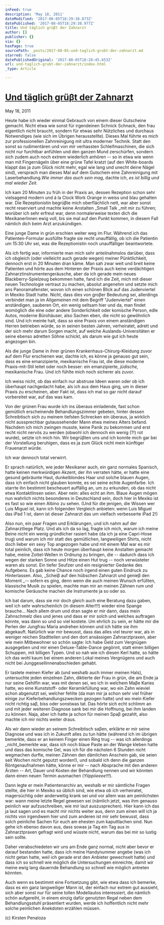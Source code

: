 ```yaml
---
inFeed: true
description: 'May 18, 2011'
dateModified: '2017-08-05T18:29:38.873Z'
datePublished: '2017-08-05T18:29:38.977Z'
title: Und täglich grüβt der Zahnarzt
author: []
publisher: {}
via: {}
hasPage: true
sourcePath: _posts/2017-08-05-und-taglich-grubt-der-zahnarzt.md
starred: false
datePublishedOriginal: '2017-08-05T18:28:45.653Z'
url: und-taglich-grubt-der-zahnarzt/index.html
_type: Article

---
```

# **[Und täglich grüβt der Zahnarzt][0]**

May 18, 2011

Heute habe ich wieder einmal Gebrauch von einem dieser Gutscheine gemacht. Nicht etwa wie sonst für irgendeinen Schnick Schnack, den frau eigentlich nicht braucht, sondern für etwas sehr Nützliches und durchaus Notwendiges (wie sich im Übrigen herausstellte). Dieses Mal führte es mich zur professionellen Zahnreinigung mit ultra moderner Technik. Statt den sonst so rudimentären und von mir verhassten Schleifmaschinen, die sich nicht nur furchtbar anfühlen und den ganzen Mund zerschürfen, sondern sich zudem auch noch extrem wiederlich anhören -- so in etwa wie wenn man mit Fingernägeln über eine grüne Tafel kratzt (auf den White-boards klappt das ja zum Glück nicht mehr, egal wie lang und unecht deine Nägel sind), versprach man dieses Mal auf dem Gutschein eine Zahnreinigung mit Laserbehandlung._Wie immer das auch sein mag_, dachte ich, _es ist billig und mal wieder Zeit_.

Ich kam 20 Minuten zu früh in der Praxis an, dessen Rezeption schon sehr vielsagend modern und á la Clock Work Orange in weiss und blau gehalten war. Die Rezeptionistin begrüβte mich oberflächlich nett, war aber sonst recht reserviert und machte keine Anstalten _Small Talk _mit mir zu führen; worüber ich sehr erfreut war, denn normalerweise texten dich die MexikanerInnen ewig voll, bis sie mal auf den Punkt kommen, in diesem Fall nämlich dich beim Arzt anzukündigen.

Eine junge Dame in grün erschien weiter weg im Flur. Während ich das Patienten-Formular ausfüllte fragte sie recht unauffällig, ob ich die Patientin um 15:30 Uhr sei, was die Rezeptionistin noch unauffälliger beantwortete.

Als ich fertig war, informierte man mich sehr anteilnahmslos darüber, dass ich obgleich (oder vielleicht auch gerade wegen) meiner Pünktlichkeit, dennoch erst in 20 Minuten dran käme. Man sah zwar weit und breit keine Patienten und hörte aus dem Hinteren der Praxis auch keine verdächtigen Zahnarztinstrumentengeräusche, aber da ich gerade mein neues Blackberry-Spielzeug bekommen hatte, fand ich die Zeit, mich mit dieser neuen Technologie vertraut zu machen, absolut angenehm und setzte mich ans Panoramafenster, wovon ich einen schönen Blick auf das Judenviertel in Mexiko Stadt hatte. Nicht, dass dies von groβer Bedeutung sei, allerdings verbindet man ja im Allgemeinen mit dem Begriff "Judenviertel" einen anständigen, sauberen Ort, ein wenig seltsam hier und da, man findet womöglich die eine oder andere Sonderlichkeit oder komische Person, edle Autos, moderne Bürohäuser, also Sachen eben, die nicht so gewöhnlich sind. Und ich meinte halt, dass so eine Praxis von einem anständigen Herren betrieben würde, so in seinen besten Jahren, verheiratet, adrett und der sich mehr darum Sorgen macht, auf welche Auslands-Universitäten er seine ebenso adretten Söhne schickt, als darum wie gut ich heute angezogen bin.

Als die junge Dame in ihrer grünen Krankenhaus-Chirurg-Kleidung zuvor auf dem Flur erschienen war, dachte ich, es könne ja genauso gut sein, dass es eine emanzipierte, mexikanische Frau ist, die diese moderne Praxis-mit-Stil leitet oder noch besser: ein emanzipierte, _jüdische,_ mexikanische Frau. Und ich fühlte mich noch sicherer als zuvor.

Ich weiss nicht, ob das einfach nur abstruse Ideen waren oder ob ich überhaupt nachgedacht habe, als ich aus dem Haus ging, um in dieser Praxis zu erscheinen, aber Fakt ist, dass ich mal so gar nicht darauf vorbereitet war, auf das was kam.

Von der grünen Frau wurde ich ins überaus einladende, fast schon gemütlich erscheinende Behandlungszimmer gebeten, hinter dessen Schreibtisch sich zu meinem tiefsten Schrecken ein überaus, ja wirklich nicht aussprechbar gutaussehender Mann etwa meines Alters befand. Nachdem ich mich zwingen musste, keine Panik zu bekommen und erst recht nicht nervös zu werden (obwohl ich dennoch ein wenig (?!) rot wurde), setzte ich mich hin. Wir begrüβten uns und ich konnte mich gar bei der Vorstellung beruhigen, dass es ja zum Glück nicht mein künftiger Frauenarzt würde.

Ich war dennoch total verwirrt.

Er sprach natürlich, wie jeder Mexikaner auch, ein ganz normales Spanisch, hatte keinen merkwürdigen Akzent, der ihn verraten hätte, er hatte eine gesund gebräunte Haut, dunkelblondes Haar und solche blauen Augen, dass ich einfach nicht glauben konnte, es sei seine echte Augenfarbe. Ich starrte ihn bestimmt bescheuert auffällig an, um zu erkunden, ob das nicht etwa Kontaktlinsen seien. Aber nein: alles echt an ihm. Blaue Augen mögen nun wahrlich nichts besonderes in Deutschland sein, doch hier in Mexiko ist es fast so wie einen Albino zu sehen. (Und für die jenigen, die Wissen wer Luis Miguel ist, kann ich folgenden Vergleich anbieten: wenn Luis Miguel das iPad 1 ist, dann ist dieser Zahnarzt das um vielfach verbesserte iPad 2!)

Also nun, ein paar Fragen und Erklärungen, und ich nahm auf der Zahnarztliege Platz. Und als ich da so lag, fragte ich mich, warum ich meine Beine nicht ein wenig gründlicher rasiert habe (da ich ja eine Capri-Hose trug) und warum ich mir statt des gemütlichen, langweiligen Shirts, nicht doch lieber ein sexy Top angezogen habe und mit einem Mal war es mir total peinlich, dass ich heute morgen überhaupt keine Anstalten gemacht habe, meine Zottel-Wellen in Ordnung zu bringen, die -- dadurch dass ich wegen der starken Sonne und Hitze einen Hut trug -- noch verwüsteter waren als sonst. Ein tiefer Seufzer und ein resignierter Gedanke des Aufgebens. Es gab keine Chance noch irgend einen guten Eindruck zu Hinterlassen. Also, _Scheiβ auf den hübschen Zahnarzt und genieβ den Moment _-- sofern es ging, denn wenn die auch meinen Wunsch erfüllten, klassische Musik zu spielen, machte man mir an meinen Zähnen rum und komische Geräusche machen die Instrumente ja so oder so.

Ich bat darum, dass sie mir doch gleich auch eine Beratung dazu gaben, weil ich sehr wahrscheinlich (in diesem Alter!!!) wieder eine Spange brauche... Nach allem drum und dran sagte er mir dann, dass mein Zahnschmelz dies und jenes und dass er mir solch und welches auftragen könnte, was dann so und so viel kostete. Um ehrlich zu sein, er hätte mir die Perlen der Jungfrau Maria andrehen können und ich hätte sie ihm abgekauft. Natürlich war mir bewusst, dass das alles viel teurer war, als in weniger reichen Stadtteilen und den dort ansässigen Zahnarztpraxen, aber wie mein Mitbewohner so schön sagte: Ich habe Geld zum Vergnügen ausgegeben und mir einen Deluxe-Table-Dance gegönnt, statt einen billigen Schuppen, mit billigen Typen. Und so nah wie ich diesen Kerl hatte, so hätte ich das wohl kaum bei einem anderen Lokal meines Vergnügens und auch nicht bei Junggesellinnenabschieden gehabt.

Er tastete meinen Kiefer ab (und weshalb auch immer meinen Hals), untersuchte jeden einzelnen Zahn, diktierte der Frau in grün, die am Ende ja nur seine Gehilfin war, was mit denen sei, wo ich in welchem Maβe Karies hatte, wo eine Kunststoff- oder Keramikfüllung war, wo ein Zahn wieviel schon abgenutzt sei, welcher fehlte (da man mir ja schon sehr viel früher einige zur Kieferbehandlungszwecken gezogen hatte) und wo mein Kiefer nicht richtig saβ, biss oder sonstwas tat. Das hörte sich echt schlimm an und mit jeder weiteren Diagnose sank bei mir die Hoffnung, bei ihm landen zu können. Naja, aber ich hatte ja schon für meinen Spaβ gezahlt, also machte ich mir nichts weiter draus.

Als wir dann wieder an seinem Schreibtisch saβen, erklärte er mir seine Diagnose und was ich in Zukunft alles zu tun hätte (während ich im übrigen bemerkte, dass er an keinem Finger einen Ring trug -- was ich allerdings _nicht_bemerkte war, dass ich noch blaue Paste an der Wange kleben hatte und dass das komische Gel, was ich für die nächsten 6 Stunden nicht wegmachen durfte, meinen Zähnen den dämlichen Anschein gab, sie seien seit Wochen nicht geputzt worden!), und sobald ich denn die ganzen Röntgenaufnahmen hätte, könne er mir -- nach Absprache mit den anderen Ärzten -- Art, Dauer und Kosten der Behandlung nennen und wir könnten dann einen neuen Termin ausmachen (_Yiippiieeee!!!_).

Dann legte er mein Patientenarchiv an, weshalb er mir sämtliche Fragen stellte, die hier in Mexiko so üblich sind, wie etwa ob ich verheiratet, magersüchtig oder anderweitig krank sei und vor allem was am peinlichsten war: wann meine letzte Regel gewesen sei (nämlich jetzt, was ihm genauso peinlich war aufzuschreiben, wie mir laut auszusprechen). Hier kann ich das ja laut sagen und es macht mir nichts weiter aus, denn zum einen will ich ja nichts von irgendwem hier und zum anderen ist mir sehr bewusst, dass solch peinliche Sachen für euch am ehesten zum kaputtlachen sind. Nun gehe ich ebenso davon aus, dass sowas ja Tag ein Tag aus in Zahnarztpraxen gefragt wird und wüsste nicht, warum das bei mir so lustig sein sollte.

Daher verabschiedeten wir uns am Ende ganz normal, nicht aber bevor er darauf bestanden hatte, dass ich meine Handynummer angebe (was ich nicht getan hatte, weil ich gerade erst den Anbieter gewechselt hatte) und dass ich so schnell wie möglich die Untersuchungen einreichte, damit wir meine ewig lang dauernde Behandlung so schnell wie möglich antreten könnten.

Auch wenn es bestimmt eine Fortsetzung gibt, wie etwa dass ich bemerke, dass es ein ganz langweiliger Mann ist, der einfach nur extrem gut aussieht, sich aber sonst nur für seine tollen Modellautos interessiert, die nämlich schön aufgereiht, in einem einzig dafür genutzten Regal neben dem Behandlungsstuhl präsentiert wurden, werde ich hoffentlich nicht mehr solche peinlichen Anekdoten erzählen müssen.

(c) Kirsten Penaloza

[0]: https://kirstenpenaloza.squarespace.com/deutsch-blah/2014/3/30/und-tglich-grt-der-zahnarzt